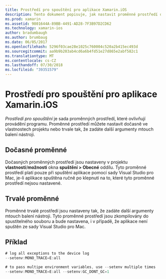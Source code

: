 ```yaml
---
title: Prostředí pro spouštění pro aplikace Xamarin.iOS
description: Tento dokument popisuje, jak nastavit proměnné prostředí dočasné a trvalé pro aplikace Xamarin.iOS. Proměnné lze ve vlastnostech projektu nebo jako další argumenty mtouch balení nástroji.
ms.prod: xamarin
ms.assetid: 9801644A-89BB-4491-AD28-7F3B97D2CD62
ms.technology: xamarin-ios
author: bradumbaugh
ms.author: brumbaug
ms.date: 06/05/2017
ms.openlocfilehash: 5296f03cae28e1025c760004c520a2b415ec493d
ms.sourcegitcommit: aa9b9b203ab4cd6a6b4fd51e27d865e2abf582c1
ms.translationtype: MT
ms.contentlocale: cs-CZ
ms.lasthandoff: 07/30/2018
ms.locfileid: "39351579"
---
```

# <a name="execution-environment-for-xamarinios-apps"></a>Prostředí pro spouštění pro aplikace Xamarin.iOS

*Prostředí pro spouštění* je sada proměnných prostředí, které ovlivňují provádění programu. Proměnné prostředí můžete nastavit dočasně ve vlastnostech projektu nebo trvale tak, že zadáte další argumenty mtouch balení nástroji.

## <a name="temporary-environment-variables"></a>Dočasné proměnné

Dočasných proměnných prostředí jsou nastaveny v projektu **vlastnosti**/**možnosti** okna **spuštění > Obecné** oddílu. Tyto proměnné prostředí platí pouze při spuštění aplikace pomocí sady Visual Studio pro Mac, je-li aplikace spuštěna ručně po klepnutí na to, které tyto proměnné prostředí nejsou nastavené.

## <a name="permanent-environment-variables"></a>Trvalé proměnné

Proměnné trvalé prostředí jsou nastaveny tak, že zadáte další argumenty mtouch balení nástroji. Tyto proměnné prostředí jsou zkompilovány do spustitelného souboru a bude nastavena, i v případě, že aplikace není spuštěn ze sady Visual Studio pro Mac.

## <a name="example"></a>Příklad

```csharp
# log all exceptions to the device log
--setenv:MONO_TRACE=E:all

# to pass multipe environment variables, use --setenv multiple times
--setenv:MONO_TRACE=E:all --setenv:GC_DONT_GC=1
```

